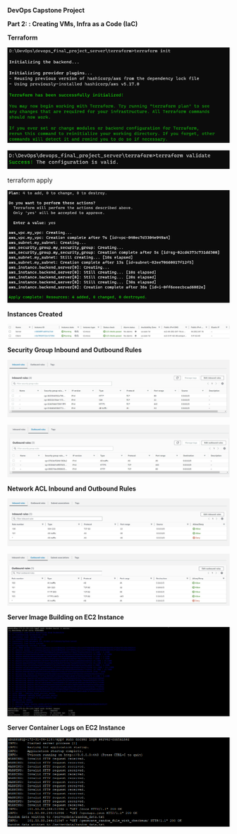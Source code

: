 **DevOps Capstone Project**

**Part 2: : Creating VMs, Infra as a Code (IaC)**

**Terraform**

![Alt text](assets/image1.png)

![Alt text](assets/image2.png)


terraform apply

![Alt text](assets/image3.png)

**Instances Created**

![Alt text](assets/image4.png)

**Security Group Inbound and Outbound Rules**

![Alt text](assets/image5.png)

![Alt text](assets/image6.png)


**Network ACL Inbound and Outbound Rules**

![Alt text](assets/image7.png)

![Alt text](assets/image8.png)

**Server Image Building on EC2 Instance**

![Alt text](assets/image9.png)

**Server Container Logs on EC2 Instance**

![Alt text](assets/image10.png)